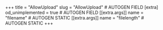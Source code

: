 +++
title = "AllowUpload"
slug = "AllowUpload" # AUTOGEN FIELD
[extra]
od_unimplemented = true # AUTOGEN FIELD
[[extra.args]]
name = "filename" # AUTOGEN STATIC
[[extra.args]]
name = "filelength" # AUTOGEN STATIC
+++